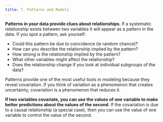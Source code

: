 ```yaml
---
title: 7. Patterns and Models
---
```


**Patterns in your data provide clues about relationships**. If a systematic
relationship exists between two variables it will appear as a pattern in the data. If
you spot a pattern, ask yourself:

- Could this pattern be due to coincidence (ie random chance)?
- How can you describe the relationship implied by the pattern?
- How strong is the relationship implied by the pattern?
- What other variables might affect the relationship?
- Does the relationship change if you look at individual subgroups of the data?

Patterns provide one of the most useful tools in modeling because they reveal
covariation. If you think of variation as a phenomenon that creates uncertainty,
covariation is a phenomenon that reduces it.

**If two variables covariate, you can use the values of one variable to make better**
**predictions about the values of the second**. If the covariation is due to a causal
relationship (a special case), then you can use the value of one variable to control
the value of the second.